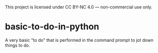 This project is licensed under CC BY-NC 4.0 — non-commercial use only.
# basic-to-do-in-python
A very basic "to do" that is performed in the command prompt to jot down things to do. 
